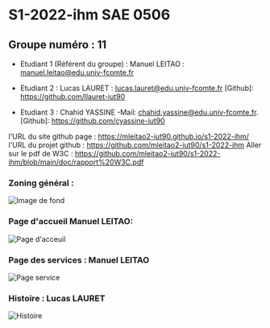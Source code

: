 # S1-2022-ihm SAE 0506
## Groupe numéro : 11
* Etudiant 1 (Référent du groupe) : Manuel LEITAO : manuel.leitao@edu.univ-fcomte.fr  
  
* Etudiant 2 : Lucas LAURET : lucas.lauret@edu.univ-fcomte.fr [Github]: https://github.com/llauret-iut90
   
* Etudiant 3 : Chahid YASSINE -Mail: chahid.yassine@edu.univ-fcomte.fr. [Github]: https://github.com/cyassine-iut90  

l'URL du site github page : https://mleitao2-iut90.github.io/s1-2022-ihm/  
l'URL du projet github : https://github.com/mleitao2-iut90/s1-2022-ihm 
Aller sur le pdf de W3C : https://github.com/mleitao2-iut90/s1-2022-ihm/blob/main/doc/rapport%20W3C.pdf

### Zoning général : 
![Image de fond](Images/Zoning.jpg)
### Page d'accueil Manuel LEITAO:
![Page d'acceuil](Images/Menu.png)
### Page des services : Manuel LEITAO
![Page service](Images/Services.png)
### Histoire : Lucas LAURET
![Histoire](Images/Document.png)
